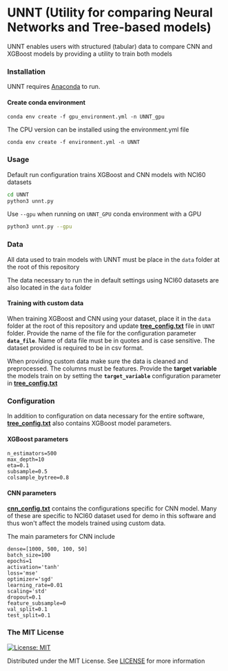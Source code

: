  # UNNT (Utility for comparing Neural Networks and Tree-based models)

UNNT enables users with structured (tabular) data to compare CNN and XGBoost models by providing a utility to train both models

### Installation

UNNT requires [Anaconda](https://docs.anaconda.com/free/anaconda/install/index.html) to run. 

#### Create conda environment
```conda env create -f gpu_environment.yml -n UNNT_gpu```

The CPU version can be installed using the environment.yml file

```conda env create -f environment.yml -n UNNT```


### Usage  

Default run configuration trains XGBoost and CNN models with NCI60 datasets

```bash
cd UNNT
python3 unnt.py
```

Use ```--gpu``` when running on ```UNNT_GPU``` conda environment with a GPU

```bash
python3 unnt.py --gpu
```


### Data

All data used to train models with UNNT must be place in the ```data``` folder at the root of this repository

The data necessary to run the in default settings using NCI60 datasets are also located in the ```data``` folder

#### Training with custom data

When training XGBoost and CNN using your dataset, place it in the ```data``` folder at the root of this repository and update **[tree_config.txt](/UNNT/tree_config.txt)** file in ```UNNT``` folder. Provide the name of the file for the configuration parameter **`data_file`**. Name of data file must be in quotes and is case sensitive. The dataset provided is required to be in csv format.

When providing custom data make sure the data is cleaned and preprocessed. The columns must be features. Provide the **target variable** the models train on by setting the **`target_variable`** configuration parameter in **[tree_config.txt](/UNNT/tree_config.txt)**


### Configuration

In addition to configuration on data necessary for the entire software, **[tree_config.txt](/UNNT/tree_config.txt)** also contains XGBoost model parameters.

#### XGBoost parameters

```
n_estimators=500
max_depth=10
eta=0.1
subsample=0.5
colsample_bytree=0.8
```

#### CNN parameters

**[cnn_config.txt](/UNNT/cnn_config.txt)** contains the configurations specific for CNN model. Many of these are specific to NCI60 dataset used for demo in this software and thus won't affect the models trained using custom data.

The main parameters for CNN include

```
dense=[1000, 500, 100, 50]
batch_size=100
epochs=1
activation='tanh'
loss='mse'
optimizer='sgd'
learning_rate=0.01
scaling='std'
dropout=0.1
feature_subsample=0
val_split=0.1
test_split=0.1
```


### The MIT License
[![License: MIT](https://img.shields.io/badge/License-MIT-yellow.svg)](https://opensource.org/licenses/MIT)

Distributed under the MIT License. See [LICENSE](/LICENSE) for more information  
